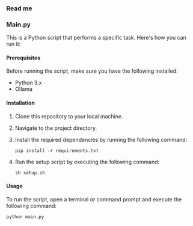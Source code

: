 ### Read me
### Main.py

This is a Python script that performs a specific task. Here's how you can run it:

#### Prerequisites

Before running the script, make sure you have the following installed:

- Python 3.x
- Ollama

#### Installation

1. Clone this repository to your local machine.
2. Navigate to the project directory.

3. Install the required dependencies by running the following command:
    ```shell
    pip install -r requirements.txt
    ```

4. Run the setup script by executing the following command:
    ```shell
    sh setup.sh
    ```

#### Usage

To run the script, open a terminal or command prompt and execute the following command:
```shell
python main.py
```